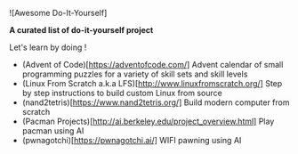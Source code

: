 ![Awesome Do-It-Yourself]

**A curated list of do-it-yourself project**

Let's learn by doing !


- (Advent of Code)[https://adventofcode.com/] Advent calendar of small programming puzzles for a variety of skill sets and skill levels
- (Linux From Scratch a.k.a LFS)[http://www.linuxfromscratch.org/] Step by step instructions to build custom Linux from source
- (nand2tetris)[https://www.nand2tetris.org/] Build modern computer from scratch
- (Pacman Projects)[http://ai.berkeley.edu/project_overview.html] Play pacman using AI
- (pwnagotchi)[https://pwnagotchi.ai/] WIFI pawning using AI


 

